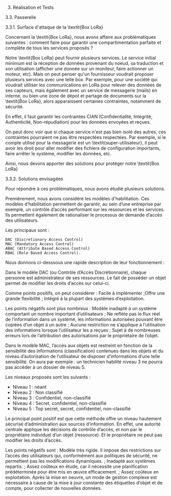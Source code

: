 3. Réalisation et Tests
       
3.3. Passerelle

3.3.1. Surface d'attaque de la \textit{Box LoRa}

Concernant la \textit{Box LoRa}, nous avons affaire aux problématiques suivantes : comment faire pour garantir une compartimentation parfaite et complète de tous les services proposés ? 

Notre \textit{Box LoRa} peut fournir plusieurs services. Le service initial minimum est la réception de données provenant du noeud, sa traduction et son utilisation (afficher une donnée sur un moniteur, faire actionner un moteur, etc). Mais on peut penser qu'un fournisseur voudrait proposer plusieurs services avec une telle box. Par exemple, pour une société qui voudrait utiliser les communications en LoRa pour relever des données de ses capteurs, mais également avec un service de messagerie (mails) en interne, ou bien une zone de dépot et partage de documents sur la \textit{Box LoRa}, alors apparaissent certaines contraintes, notamment de sécurité.

En effet, il faut garantir les contraintes CIAN (Confidentialité, Intégrité, Authenticité, Non-répudiation) pour les données envoyées et reçues.

On peut donc voir que si chaque service n'est pas bien isolé des autres, ces contraintes pourraient ne pas être respectées respectées. Par exemple, si le compte utilisé pour la messagerie est un \textit{super-utilisateur}, il peut avoir les droit pour aller modifier des fichiers de configuration importants, faire arrêter le système, modifier les données, etc.

Ainsi, nous devons apporter des solutions pour protéger notre \textit{Box LoRa}

3.3.2. Solutions envisagées

Pour répondre à ces problématiques, nous avons étudié plusieurs solutions. 

Premièrement, nous avons considéré les modèles d'habilitation. Ces modèles d’habilitation permettent de garantir, au sein d’une entreprise par exemple, un contrôle d’accès performant sur les ressources et les services. Ils permettent également de rationaliser le processus de demande d’accès des utilisateurs.

Les principaux sont : 

    DAC (Discretionary Access Control)
    MAC (Mandatory Access Control)
    ABAC (Attribute Based Access Control)
    RBAC (Role Based Access Control).

Nous donnons ci-desssous une rapide description de leur fonctionnement : 

Dans le modèle DAC (ou Contrôle d’Accès Discrétionnaire), chaque personne est administrateur de ses ressources. Le fait de posséder un objet permet de modifier les droits d’accès sur celui-ci. 

Comme points positifs, on peut considérer : Facile à implémenter ;Offre une grande flexibilité ; Intégré à la plupart des systèmes d’exploitation.

Les points négatifs sont plus nombreux : Modèle inadapté à un système comportant un nombre important d’utilisateurs ; Ne reflète pas le flux réel de l’information dans un système, les informations autorisées pouvant être copiées d’un objet à un autre ; Aucune restriction ne s’applique à l’utilisation des informations lorsque l’utilisateur les a reçues ; Sujet à de nombreuses erreurs lors de l’attribution des autorisations par le propriétaire de l’objet.


Dans le modèle MAC, l’accès aux objets est restreint en fonction de la sensibilité des informations (classification) contenues dans les objets et du niveau d’autorisation de l’utilisateur de disposer d’informations d’une telle sensibilité. 
On aura par exemple : un technicien habilité niveau 3 ne pourra pas accéder à un dossier de niveau 5. 

Les niveaux proposés sont les suivants : 

- Niveau 1 : néant
- Niveau 2 : Non classifié
- Niveau 3 : Confidentiel, non-classifié
- Niveau 4 : Secret, confidentiel, non-classifié
- Niveau 5 : Top secret, secret, confidentiel, non-classifié

Le principal point positif est que cette méthode offre un niveau hautement sécurisé d’administration aux sources d’information. En effet, une autorité centrale applique les décisions de contrôle d’accès, et non par le propriétaire individuel d’un objet (ressource). Et le propriétaire ne peut pas modifier les droits d’accès. 

Les points négatifs sont : Modèle très rigide. Il impose des restrictions sur l’accès des utilisateurs qui, conformément aux politiques de sécurité, ne permettent pas les modifications dynamiques. ; Inadapté aux systèmes repartis. ; Assez coûteux en étude, car il nécessite une planification prédéterminée pour être mis en œuvre efficacement. ; Assez coûteux en exploitation. Après la mise en oeuvre, un mode de gestion complexe est nécessaire à cause de la mise à jour constante des étiquettes d’objet et de compte, pour collecter de nouvelles données.

